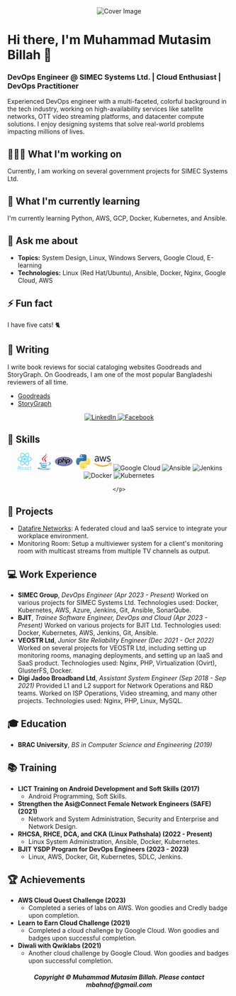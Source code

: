 <div align="center">
    <img alt="Cover Image" src="https://www.silvertouch.com/wp-content/uploads/2020/08/cloud.jpg" style="max-width: 100%;">
</div>

# Hi there, I'm Muhammad Mutasim Billah 👋

### DevOps Engineer @ SIMEC Systems Ltd. | Cloud Enthusiast | DevOps Practitioner

Experienced DevOps engineer with a multi-faceted, colorful background in the tech industry, working on high-availability services like satellite networks, OTT video streaming platforms, and datacenter compute solutions. I enjoy designing systems that solve real-world problems impacting millions of lives.

## 👨🏽‍💻 What I'm working on
Currently, I am working on several government projects for SIMEC Systems Ltd.

## 🧠 What I'm currently learning
I'm currently learning Python, AWS, GCP, Docker, Kubernetes, and Ansible.

## 💬 Ask me about
- **Topics:** System Design, Linux, Windows Servers, Google Cloud, E-learning
- **Technologies:** Linux (Red Hat/Ubuntu), Ansible, Docker, Nginx, Google Cloud, AWS

## ⚡ Fun fact
I have five cats! 🐈

## 📝 Writing
I write book reviews for social cataloging websites Goodreads and StoryGraph. On Goodreads, I am one of the most popular Bangladeshi reviewers of all time.
- [Goodreads](https://www.goodreads.com/mbahnaf)
- [StoryGraph](https://app.thestorygraph.com/profile/mbahnaf)

<div align="center">
    <p>
        <a href="https://linkedin.com/in/mbahnaf" target="blank">
            <img src="https://raw.githubusercontent.com/rahuldkjain/github-profile-readme-generator/master/src/images/icons/Social/linked-in-alt.svg" alt="LinkedIn" height="30" width="40" />
        </a>
        <a href="https://fb.com/mbahnaf" target="blank">
            <img src="https://raw.githubusercontent.com/rahuldkjain/github-profile-readme-generator/master/src/images/icons/Social/facebook.svg" alt="Facebook" height="30" width="40" />
        </a>
    </p>
</div>

## 🚀 Skills
<div align="center">
    <p>
        <img src="https://raw.githubusercontent.com/devicons/devicon/master/icons/react/react-original-wordmark.svg" alt="React" width="40" height="40"/>
        <img src="https://raw.githubusercontent.com/devicons/devicon/master/icons/java/java-original.svg" alt="Java" width="40" height="40"/>
        <img src="https://raw.githubusercontent.com/devicons/devicon/master/icons/php/php-original.svg" alt="PHP" width="40" height="40"/>
        <img src="https://raw.githubusercontent.com/devicons/devicon/master/icons/python/python-original.svg" alt="Python" width="40" height="40"/>
        <img src="https://raw.githubusercontent.com/devicons/devicon/master/icons/amazonwebservices/amazonwebservices-original-wordmark.svg" alt="AWS" width="40" height="40"/>
        <img src="https://www.vectorlogo.zone/logos/google_cloud/google_cloud-icon.svg" alt="Google Cloud" width="40" height="40"/>
        <img src="https://www.vectorlogo.zone/logos/ansible/ansible-icon.svg" alt="Ansible" width="40" height="40"/>
        <img src="https://www.vectorlogo.zone/logos/jenkins/jenkins-icon.svg" alt="Jenkins" width="40" height="40"/>
        <img src="https://www.vectorlogo.zone/logos/docker/docker-official.svg" alt="Docker" width="40" height="40"/>
        <img src="https://www.vectorlogo.zone/logos/kubernetes/kubernetes-icon.svg" alt="Kubernetes" width="40" height="40"/>
        
    </p>
</div>

## 🌟 Projects
- [Datafire Networks](https://cloud.datafirenetworks.com): A federated cloud and IaaS service to integrate your workplace environment.
- Monitoring Room: Setup a multiviewer system for a client's monitoring room with multicast streams from multiple TV channels as output.

## 💻 Work Experience
- **SIMEC Group**, *DevOps Engineer (Apr 2023 - Present)*
    Worked on various projects for SIMEC Systems Ltd.
      Technologies used: Docker, Kubernetes, AWS, Azure, Jenkins, Git, Ansible, SonarQube.
	<br />
- **BJIT**, *Trainee Software Engineer, DevOps and Cloud (Apr 2023 - Present)*
    Worked on various projects for BJIT Ltd.
      Technologies used: Docker, Kubernetes, AWS, Jenkins, Git, Ansible.
	<br />
- **VEOSTR Ltd**, *Junior Site Reliability Engineer (Dec 2021 - Oct 2022)*
    Worked on several projects for VEOSTR Ltd, including setting up monitoring rooms, managing deployments, and setting up an IaaS and SaaS product.
      Technologies used: Nginx, PHP, Virtualization (Ovirt), GlusterFS, Docker.
	<br />
- **Digi Jadoo Broadband Ltd**, *Assistant System Engineer (Sep 2018 - Sep 2021)*
    Provided L1 and L2 support for Network Operations and R&D teams. Worked on ISP Operations, Video streaming, and many other projects.
       Technologies used: Nginx, PHP, Linux, MySQL.

## 🎓 Education
- **BRAC University**, *BS in Computer Science and Engineering (2019)*

## 📚 Training
- **LICT Training on Android Development and Soft Skills (2017)**
    - Android Programming, Soft Skills.
- **Strengthen the Asi@Connect Female Network Engineers (SAFE) (2021)**
    - Network and System Administration, Security and Enterprise and Network Design.
- **RHCSA, RHCE, DCA, and CKA (Linux Pathshala) (2022 - Present)**
    - Linux System Administration, Ansible, Docker, Kubernetes.
- **BJIT YSDP Program for DevOps Engineers (2023 - 2023)**
    - Linux, AWS, Docker, Git, Kubernetes, SDLC, Jenkins.

## 🏆 Achievements
- **AWS Cloud Quest Challenge (2023)**
    - Completed a series of labs on AWS. Won goodies and Credly badge upon completion.
- **Learn to Earn Cloud Challenge (2021)**
    - Completed a cloud challenge by Google Cloud. Won goodies and badges upon successful completion.
- **Diwali with Qwiklabs (2021)**
    - Another cloud challenge by Google Cloud. Won goodies and badges upon successful completion.

<div align="center">
    <h5>Copyright &copy; Muhammad Mutasim Billah. Please contact mbahnaf@gmail.com</h5>
